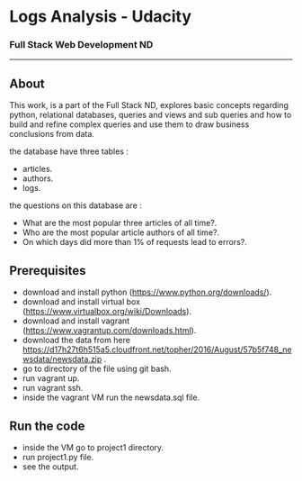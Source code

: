 # Logs Analysis - Udacity
### Full Stack Web Development ND
_______________________
## About
 This work, is a part of the Full Stack ND, explores basic concepts regarding python, relational databases, queries and views and sub queries and how to build and refine complex queries and use them to draw business conclusions from data.

 the database have three tables :
   - articles.
   - authors.
   - logs.

 the questions on this database are :
   - What are the most popular three articles of all time?.
   - Who are the most popular article authors of all time?.
   - On which days did more than 1% of requests lead to errors?.

## Prerequisites
  - download and install python (https://www.python.org/downloads/).
  - download and install virtual box (https://www.virtualbox.org/wiki/Downloads).
  - download and install vagrant (https://www.vagrantup.com/downloads.html).
  - download the data from here https://d17h27t6h515a5.cloudfront.net/topher/2016/August/57b5f748_newsdata/newsdata.zip .
  - go to directory of the file using git bash.
  - run vagrant up.
  - run vagrant ssh.
  - inside the vagrant VM run the newsdata.sql file.

## Run the code
  - inside the VM go to project1 directory.
  - run project1.py file.
  - see the output.
